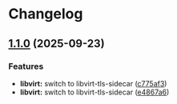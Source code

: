 # Changelog

## [1.1.0](https://github.com/vexxhost/openstack-helm/compare/libvirt-v1.0.0...libvirt-v1.1.0) (2025-09-23)


### Features

* **libvirt:** switch to libvirt-tls-sidecar ([c775af3](https://github.com/vexxhost/openstack-helm/commit/c775af30b2ea0ae5d811af5bdd6d8b4e28a80d8f))
* **libvirt:** switch to libvirt-tls-sidecar ([e4867a6](https://github.com/vexxhost/openstack-helm/commit/e4867a6403b83df894342f5d5257e29ee5fa0820))
